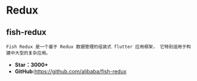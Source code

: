 # Redux

## fish-redux

    Fish Redux 是一个基于 Redux 数据管理的组装式 flutter 应用框架， 它特别适用于构建中大型的复杂应用。

* **Star：3000+**
* **GitHub:**<https://github.com/alibaba/fish-redux>